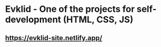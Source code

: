 # Evklid - One of the projects for self-development (HTML, CSS, JS)
## https://evklid-site.netlify.app/
